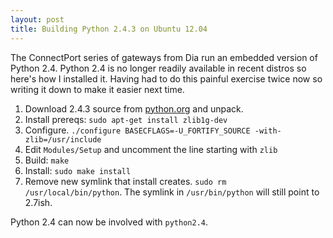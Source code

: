 ```yaml
---
layout: post
title: Building Python 2.4.3 on Ubuntu 12.04
---
```


The ConnectPort series of gateways from Dia run an embedded version of Python 2.4. Python 2.4 is no longer readily available in recent distros so here's how I installed it. Having had to do this painful exercise twice now so writing it down to make it easier next time.

1. Download 2.4.3 source from [python.org](http://www.python.org/download/releases/2.4.3/) and unpack.
1. Install prereqs: `sudo apt-get install zlib1g-dev`
1. Configure. `./configure BASECFLAGS=-U_FORTIFY_SOURCE -with-zlib=/usr/include`
1. Edit `Modules/Setup` and uncomment the line starting with `zlib`
1. Build: `make`
1. Install: `sudo make install`
1. Remove new symlink that install creates. `sudo rm /usr/local/bin/python`. The symlink in `/usr/bin/python` will still point to 2.7ish.

Python 2.4 can now be involved with `python2.4`.